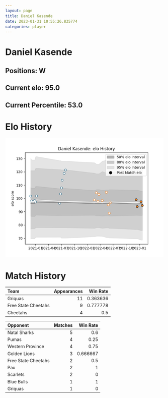 ```yaml
---  
layout: page  
title: Daniel Kasende  
date: 2023-01-31 10:55:26.835774  
categories: player  
---
```

# Daniel Kasende

## Positions: W

## Current elo: 95.0

## Current Percentile: 53.0

# Elo History


![elo history](history_DanielKasende.png)
# Match History


| Team                |   Appearances |   Win Rate |
|:--------------------|--------------:|-----------:|
| Griquas             |            11 |   0.363636 |
| Free State Cheetahs |             9 |   0.777778 |
| Cheetahs            |             4 |   0.5      |

| Opponent            |   Matches |   Win Rate |
|:--------------------|----------:|-----------:|
| Natal Sharks        |         5 |   0.6      |
| Pumas               |         4 |   0.25     |
| Western Province    |         4 |   0.75     |
| Golden Lions        |         3 |   0.666667 |
| Free State Cheetahs |         2 |   0.5      |
| Pau                 |         2 |   1        |
| Scarlets            |         2 |   0        |
| Blue Bulls          |         1 |   1        |
| Griquas             |         1 |   0        |